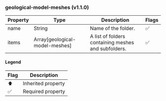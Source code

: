 ### geological-model-meshes (v1.1.0)

| Property | Type | Description | Flags |
|---|---|---|---|
| name | String | Name of the folder. | ✅ |
| items | Array[geological-model-meshes] | A list of folders containing meshes and subfolders. | ✅ |


#### Legend

| Flag | Description |
| --- | --- |
| ⬆️ | Inherited property |
| ✅ | Required property |

